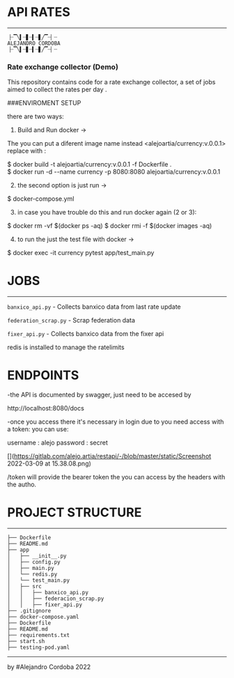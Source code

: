 # API RATES
---
```
▕┈▔╲▍┈▋┈▍┈▋╱▔┈▏┈
ALEJANDRO CORDOBA
▕┈▔╲▍┈▋┈▍┈▋╱▔┈▏┈

```

### Rate exchange collector (Demo)

This repository contains code for a rate exchange collector, 
a set of jobs aimed to collect the rates per day .

###ENVIROMENT SETUP

there are two ways:

1. Build and Run docker ->

The you can put a diferent image name instead <alejoartia/currency:v.0.0.1>
replace with <name>:<tag>

$ docker build -t alejoartia/currency:v.0.0.1 -f Dockerfile .  
$ docker run -d --name currency -p 8080:8080 alejoartia/currency:v.0.0.1

2. the second option is just run ->

$ docker-compose.yml


3. in case you have trouble do this and run docker again (2 or 3):

$ docker rm -vf $(docker ps -aq) 
$ docker rmi -f $(docker images -aq)  


4. to run the just the test file with docker ->

$ docker exec -it currency pytest app/test_main.py 


# JOBS

---
`banxico_api.py` - Collects banxico data from last rate update 

`federation_scrap.py` - Scrap federation data

`fixer_api.py` - Collects banxico data from the fixer api 

redis is installed to manage the ratelimits 

# ENDPOINTS

-the API is documented by swagger, just need to be accesed by 

http://localhost:8080/docs

-once you access there it's necessary in login due to you need access with a token:
you can use:

username : alejo
password : secret

[](https://gitlab.com/alejo.artia/restapi/-/blob/master/static/Screenshot 2022-03-09 at 15.38.08.png)


/token will provide the bearer token the you can access by the headers with the autho.
# PROJECT STRUCTURE

---
```
├── Dockerfile
├── README.md
├── app
│   ├── __init__.py
│   ├── config.py
│   ├── main.py
│   └── redis.py
│   └── test_main.py
│   ├── src
│   │   ├── banxico_api.py
│   │   ├── federacion_scrap.py
│   │   ├── fixer_api.py
├── .gitignore
├── docker-compose.yaml
├── Dockerfile
├── README.md
├── requirements.txt
├── start.sh
├── testing-pod.yaml

```
---
by #Alejandro Cordoba 2022

